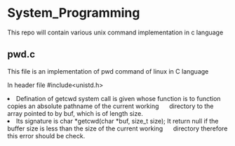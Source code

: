 # System_Programming

This repo will contain various unix command implementation in c language

## pwd.c ##
This file is an implementation of pwd command of linux in C language

In header file #include<unistd.h> <br>
<li>Defination of getcwd system call is given whose function is to function copies an absolute pathname of the current  working  
 &nbsp;&nbsp;&nbsp;&nbsp;&nbsp;directory to the array pointed to by buf, which is of length size.
<li>Its signature is  char *getcwd(char *buf, size_t size); It return null if the buffer size is less than the size of the current working&nbsp;&nbsp;&nbsp;&nbsp;&nbsp; directory therefore this error should be check.
  
